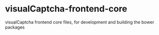 visualCaptcha-frontend-core
===========================

visualCaptcha frontend core files, for development and building the bower packages
